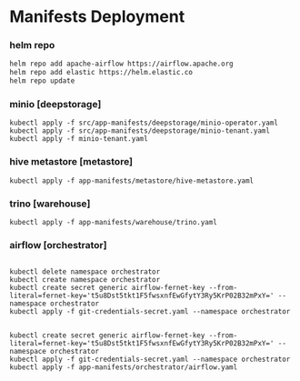 # Manifests Deployment

### helm repo
```sh
helm repo add apache-airflow https://airflow.apache.org
helm repo add elastic https://helm.elastic.co
helm repo update
```

### minio [deepstorage]
```shell
kubectl apply -f src/app-manifests/deepstorage/minio-operator.yaml
kubectl apply -f src/app-manifests/deepstorage/minio-tenant.yaml
kubectl apply -f minio-tenant.yaml
```

### hive metastore [metastore]
```shell
kubectl apply -f app-manifests/metastore/hive-metastore.yaml
```

### trino [warehouse]
```shell
kubectl apply -f app-manifests/warehouse/trino.yaml
```

### airflow [orchestrator]
```shell

kubectl delete namespace orchestrator
kubectl create namespace orchestrator
kubectl create secret generic airflow-fernet-key --from-literal=fernet-key='t5u8Dst5tkt1F5fwsxnfEwGfytY3Ry5KrP02B32mPxY=' --namespace orchestrator
kubectl apply -f git-credentials-secret.yaml --namespace orchestrator


kubectl create secret generic airflow-fernet-key --from-literal=fernet-key='t5u8Dst5tkt1F5fwsxnfEwGfytY3Ry5KrP02B32mPxY=' --namespace orchestrator
kubectl apply -f git-credentials-secret.yaml --namespace orchestrator
kubectl apply -f app-manifests/orchestrator/airflow.yaml
```
